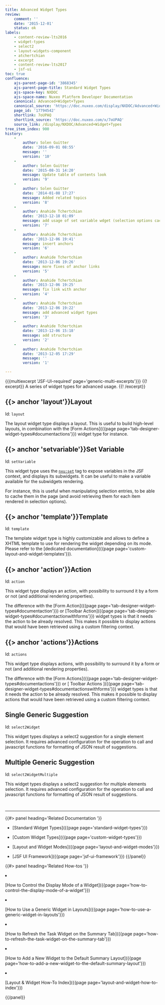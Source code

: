 ```yaml
---
title: Advanced Widget Types
review:
    comment: ''
    date: '2015-12-01'
    status: ok
labels:
    - content-review-lts2016
    - widget-types
    - select2
    - layout-widgets-component
    - atchertchian
    - excerpt
    - content-review-lts2017
    - jsf-ui
toc: true
confluence:
    ajs-parent-page-id: '3868345'
    ajs-parent-page-title: Standard Widget Types
    ajs-space-key: NXDOC
    ajs-space-name: Nuxeo Platform Developer Documentation
    canonical: Advanced+Widget+Types
    canonical_source: 'https://doc.nuxeo.com/display/NXDOC/Advanced+Widget+Types'
    page_id: '17794542'
    shortlink: 7oUPAQ
    shortlink_source: 'https://doc.nuxeo.com/x/7oUPAQ'
    source_link: /display/NXDOC/Advanced+Widget+Types
tree_item_index: 900
history:
    -
        author: Solen Guitter
        date: '2016-09-01 08:55'
        message: ''
        version: '10'
    -
        author: Solen Guitter
        date: '2015-08-31 14:20'
        message: Update table of contents look
        version: '9'
    -
        author: Solen Guitter
        date: '2014-01-08 17:27'
        message: Added related topics
        version: '8'
    -
        author: Anahide Tchertchian
        date: '2013-12-18 01:09'
        message: add usage of set variable wdget (selection options cache)
        version: '7'
    -
        author: Anahide Tchertchian
        date: '2013-12-06 19:41'
        message: insert anchors
        version: '6'
    -
        author: Anahide Tchertchian
        date: '2013-12-06 19:26'
        message: more fixes of anchor links
        version: '5'
    -
        author: Anahide Tchertchian
        date: '2013-12-06 19:25'
        message: fix link with anchor
        version: '4'
    -
        author: Anahide Tchertchian
        date: '2013-12-06 19:22'
        message: add advanced widget types
        version: '3'
    -
        author: Anahide Tchertchian
        date: '2013-12-06 15:18'
        message: add structure
        version: '2'
    -
        author: Anahide Tchertchian
        date: '2013-12-05 17:29'
        message: ''
        version: '1'

---
```

{{{multiexcerpt 'JSF-UI-required' page='generic-multi-excerpts'}}}
{{! excerpt}}
A series of widget types for advanced usage.
{{! /excerpt}}

## {{> anchor 'layout'}}Layout

Id: `layout`

The layout widget type displays a layout. This is useful to build high-level layouts, in combination with the [Form Actions]({{page page='tab-designer-widget-types#documentactions'}}) widget type for instance.

## {{> anchor 'setvariable'}}Set Variable

Id: `setVariable`

This widget type uses the [`nxu:set`](http://nxuset) tag to expose variables in the JSF context, and displays its subwidgets. It can be useful to make a variable available for the subwidgets rendering.

For instance, this is useful when manipulating selection entries, to be able to cache them in the page (and avoid retrieving them for each item rendered in selection options).

## {{> anchor 'template'}}Template

Id: `template`

The template widget type is highly customizable and allows to define a XHTML template to use for rendering the widget depending on its mode. Please refer to the [dedicated documentation]({{page page='custom-layout-and-widget-templates'}}).

## {{> anchor 'action'}}Action

Id: `action`

This widget type displays an action, with possibility to surround it by a form or not (and additional rendering properties).

The difference with the [Form Action]({{page page='tab-designer-widget-types#documentaction'}}) or [Toolbar Action]({{page page='tab-designer-widget-types#documentactionwithforms'}}) widget types is that it needs the action to be already resolved. This makes it possible to display actions that would have been retrieved using a custom filtering context.

## {{> anchor 'actions'}}Actions

Id: `actions`

This widget type displays actions, with possibility to surround it by a form or not (and additional rendering properties).

The difference with the [Form Actions]({{page page='tab-designer-widget-types#documentactions'}}) or [ Toolbar Actions ]({{page page='tab-designer-widget-types#documentactionswithforms'}}) widget types is that it needs the action to be already resolved. This makes it possible to display actions that would have been retrieved using a custom filtering context.

## Single Generic Suggestion

Id: `select2Widget`

This widget types displays a select2 suggestion for a single element selection. It requires advanced configuration for the operation to call and javascript functions for formatting of JSON result of suggestions.

## Multiple Generic Suggestion

Id: `select2WidgetMultiple`

This widget types displays a select2 suggestion for multiple elements selection. It requires advanced configuration for the operation to call and javascript functions for formatting of JSON result of suggestions.

&nbsp;

* * *

<div class="row" data-equalizer data-equalize-on="medium"><div class="column medium-6">{{#> panel heading='Related Documentation '}}

- [Standard Widget Types]({{page page='standard-widget-types'}})
- [Custom Widget Types]({{page page='custom-widget-types'}})
- [Layout and Widget Modes]({{page page='layout-and-widget-modes'}})
- [JSF UI Framework]({{page page='jsf-ui-framework'}})
{{/panel}}</div><div class="column medium-6">{{#> panel heading='Related How-tos '}}

- [How to Control the Display Mode of a Widget]({{page page='how-to-control-the-display-mode-of-a-widget'}})
- [How to Use a Generic Widget in Layouts]({{page page='how-to-use-a-generic-widget-in-layouts'}})
- [How to Refresh the Task Widget on the Summary Tab]({{page page='how-to-refresh-the-task-widget-on-the-summary-tab'}})
- [How to Add a New Widget to the Default Summary Layout]({{page page='how-to-add-a-new-widget-to-the-default-summary-layout'}})
- [Layout & Widget How-To Index]({{page page='layout-and-widget-how-to-index'}})

{{/panel}}</div></div>
